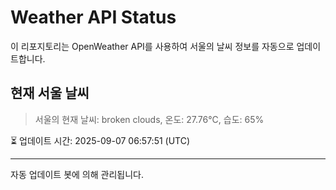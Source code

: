 
# Weather API Status

이 리포지토리는 OpenWeather API를 사용하여 서울의 날씨 정보를 자동으로 업데이트합니다.

## 현재 서울 날씨
> 서울의 현재 날씨: broken clouds, 온도: 27.76°C, 습도: 65%

⏳ 업데이트 시간: 2025-09-07 06:57:51 (UTC)

---
자동 업데이트 봇에 의해 관리됩니다.
